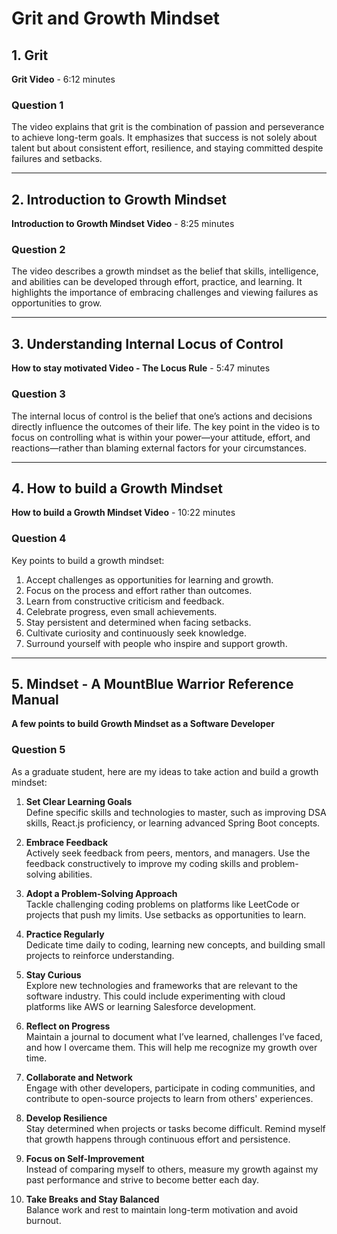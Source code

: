 # Grit and Growth Mindset

## 1. Grit
**Grit Video** - 6:12 minutes 

### Question 1
The video explains that grit is the combination of passion and perseverance to achieve long-term goals. It emphasizes that success is not solely about talent but about consistent effort, resilience, and staying committed despite failures and setbacks.

---

## 2. Introduction to Growth Mindset
**Introduction to Growth Mindset Video** - 8:25 minutes  

### Question 2
The video describes a growth mindset as the belief that skills, intelligence, and abilities can be developed through effort, practice, and learning. It highlights the importance of embracing challenges and viewing failures as opportunities to grow.

---

## 3. Understanding Internal Locus of Control
**How to stay motivated Video - The Locus Rule** - 5:47 minutes  

### Question 3
The internal locus of control is the belief that one’s actions and decisions directly influence the outcomes of their life. The key point in the video is to focus on controlling what is within your power—your attitude, effort, and reactions—rather than blaming external factors for your circumstances.

---

## 4. How to build a Growth Mindset
**How to build a Growth Mindset Video** - 10:22 minutes  

### Question 4
Key points to build a growth mindset:
1. Accept challenges as opportunities for learning and growth.
2. Focus on the process and effort rather than outcomes.
3. Learn from constructive criticism and feedback.
4. Celebrate progress, even small achievements.
5. Stay persistent and determined when facing setbacks.
6. Cultivate curiosity and continuously seek knowledge.
7. Surround yourself with people who inspire and support growth.

---

## 5. Mindset - A MountBlue Warrior Reference Manual
**A few points to build Growth Mindset as a Software Developer**  

### Question 5
As a graduate student, here are my ideas to take action and build a growth mindset:

1. **Set Clear Learning Goals**  
   Define specific skills and technologies to master, such as improving DSA skills, React.js proficiency, or learning advanced Spring Boot concepts.

2. **Embrace Feedback**  
   Actively seek feedback from peers, mentors, and managers. Use the feedback constructively to improve my coding skills and problem-solving abilities.

3. **Adopt a Problem-Solving Approach**  
   Tackle challenging coding problems on platforms like LeetCode or projects that push my limits. Use setbacks as opportunities to learn.

4. **Practice Regularly**  
   Dedicate time daily to coding, learning new concepts, and building small projects to reinforce understanding.

5. **Stay Curious**  
   Explore new technologies and frameworks that are relevant to the software industry. This could include experimenting with cloud platforms like AWS or learning Salesforce development.

6. **Reflect on Progress**  
   Maintain a journal to document what I’ve learned, challenges I’ve faced, and how I overcame them. This will help me recognize my growth over time.

7. **Collaborate and Network**  
   Engage with other developers, participate in coding communities, and contribute to open-source projects to learn from others' experiences.

8. **Develop Resilience**  
   Stay determined when projects or tasks become difficult. Remind myself that growth happens through continuous effort and persistence.

9. **Focus on Self-Improvement**  
   Instead of comparing myself to others, measure my growth against my past performance and strive to become better each day.

10. **Take Breaks and Stay Balanced**  
    Balance work and rest to maintain long-term motivation and avoid burnout.
